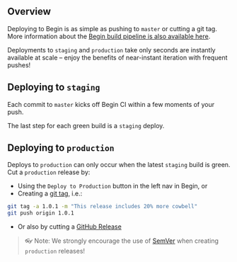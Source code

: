 ## Overview

Deploying to Begin is as simple as pushing to `master` or cutting a git tag. More information about the [Begin build pipeline is also available here](/en/building-deploying/builds/).

Deployments to `staging` and `production` take only seconds are instantly available at scale – enjoy the benefits of near-instant iteration with frequent pushes!


## Deploying to `staging`

Each commit to `master` kicks off Begin CI within a few moments of your push.

The last step for each green build is a `staging` deploy.


## Deploying to `production`

Deploys to `production` can only occur when the latest `staging` build is green. Cut a `production` release by:
  - Using the `Deploy to Production` button in the left nav in Begin, or
  - Creating a [git tag](https://git-scm.com/book/en/v2/Git-Basics-Tagging), i.e.:
```bash
git tag -a 1.0.1 -m "This release includes 20% more cowbell"
git push origin 1.0.1
```
  - Or also by cutting a [GitHub Release](https://help.github.com/articles/creating-releases/)

> 👓 Note: We strongly encourage the use of [SemVer](https://semver.org/) when creating `production` releases!
